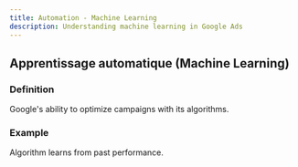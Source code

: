 ```yaml
---
title: Automation - Machine Learning
description: Understanding machine learning in Google Ads
---
```


## Apprentissage automatique (Machine Learning)

### Definition
Google's ability to optimize campaigns with its algorithms.

### Example
Algorithm learns from past performance.